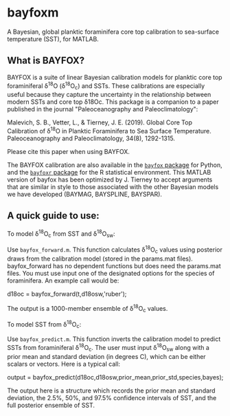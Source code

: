 # bayfoxm

A Bayesian, global planktic foraminifera core top calibration to sea-surface temperature (SST), for MATLAB.

## What is BAYFOX?

BAYFOX is a suite of linear Bayesian calibration models for planktic core top foraminiferal &delta;<sup>18</sup>O (&delta;<sup>18</sup>O<sub>c</sub>) and SSTs. These calibrations are especially useful because they capture the uncertainty in the relationship between modern SSTs and core top δ18Oc. This package is a companion to a paper published in the journal "Paleoceanography and Paleoclimatology":

Malevich, S. B., Vetter, L., & Tierney, J. E. (2019). Global Core Top Calibration of &delta;<sup>18</sup>O in Planktic Foraminifera to Sea Surface Temperature. Paleoceanography and Paleoclimatology, 34(8), 1292-1315.

Please cite this paper when using BAYFOX.

The BAYFOX calibration are also available in the [`bayfox` package](https://github.com/brews/bayfox) for Python, and the [`bayfoxr` package](https://github.com/brews/bayfoxr) for the R statistical environment. This MATLAB version of bayfox has been optimized by J. Tierney to accept arguments that are similar in style to those associated with the other Bayesian models we have developed (BAYMAG, BAYSPLINE, BAYSPAR).

## A quick guide to use:

To model &delta;<sup>18</sup>O<sub>c</sub> from SST and &delta;<sup>18</sup>O<sub>sw</sub>:

Use `bayfox_forward.m`. This function calculates &delta;<sup>18</sup>O<sub>c</sub> values using posterior draws from the calibration model (stored in the params.mat files). bayfox_forward has no dependent functions but does need the params.mat files. You must use input one of the designated options for the species of foraminifera. An example call would be:

d18oc = bayfox_forward(t,d18osw,'ruber');

The output is a 1000-member ensemble of &delta;<sup>18</sup>O<sub>c</sub> values.

To model SST from &delta;<sup>18</sup>O<sub>c</sub>:

Use `bayfox_predict.m`. This function inverts the calibration model to predict SSTs from foraminiferal &delta;<sup>18</sup>O<sub>c</sub>. The user must input &delta;<sup>18</sup>O<sub>sw</sub> along with a prior mean and standard deviation (in degrees C), which can be either scalars or vectors. Here is a typical call:

output = bayfox_predict(d18oc,d18osw,prior_mean,prior_std,species,bayes);

The output here is a structure which records the prior mean and standard deviation, the 2.5%, 50%, and 97.5% confidence intervals of SST, and the full posterior ensemble of SST.


